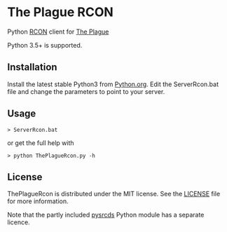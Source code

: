 The Plague RCON
=======
Python [RCON](https://developer.valvesoftware.com/wiki/Source_RCON_Protocol)
 client for [The Plague](https://www.aoctheplague.com/)

Python 3.5+ is supported.

Installation
------------
Install the latest stable Python3 from [Python.org](https://www.python.org/).
Edit the ServerRcon.bat file and change the parameters to point to your server.

Usage
----------
```
> ServerRcon.bat
```
or get the full help with
``` 
> python ThePlagueRcon.py -h
```

License
-------
ThePlagueRcon is distributed under the MIT license. See the 
[LICENSE](LICENSE) file
for more information.

Note that the partly included
[pysrcds](https://github.com/pmrowla/pysrcds)
Python module has a separate licence.

